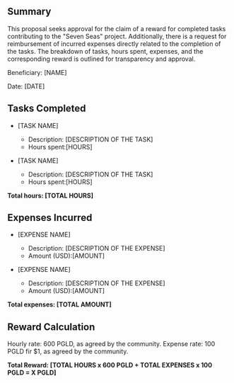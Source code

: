 
## Summary

This proposal seeks approval for the claim of a reward for completed tasks contributing to the "Seven Seas" project. Additionally, there is a request for reimbursement of incurred expenses directly related to the completion of the tasks. The breakdown of tasks, hours spent, expenses, and the corresponding reward is outlined for transparency and approval.


Beneficiary: [NAME]

Date: [DATE]

## Tasks Completed

- [TASK NAME]
	- Description: [DESCRIPTION OF THE TASK]
	- Hours spent:[HOURS]

- [TASK NAME]
	- Description: [DESCRIPTION OF THE TASK]
	- Hours spent:[HOURS]

**Total hours: [TOTAL HOURS]**

## Expenses Incurred

- [EXPENSE NAME]
	- Description: [DESCRIPTION OF THE EXPENSE]
	- Amount (USD):[AMOUNT]

- [EXPENSE NAME]
	- Description: [DESCRIPTION OF THE EXPENSE]
	- Amount (USD):[AMOUNT]

**Total expenses: [TOTAL AMOUNT]**

## Reward Calculation

Hourly rate: 600 PGLD, as agreed by the community.
Expense rate: 100 PGLD fir $1, as agreed by the community.


**Total Reward: [TOTAL HOURS x 600 PGLD + TOTAL EXPENSES x 100 PGLD = X PGLD]**